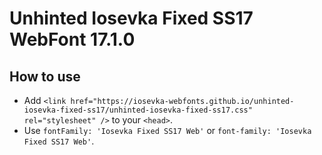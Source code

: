 # Unhinted Iosevka Fixed SS17 WebFont 17.1.0

## How to use

- Add `<link href="https://iosevka-webfonts.github.io/unhinted-iosevka-fixed-ss17/unhinted-iosevka-fixed-ss17.css" rel="stylesheet" />` to your `<head>`.
- Use `fontFamily: 'Iosevka Fixed SS17 Web'` or `font-family: 'Iosevka Fixed SS17 Web'`.
